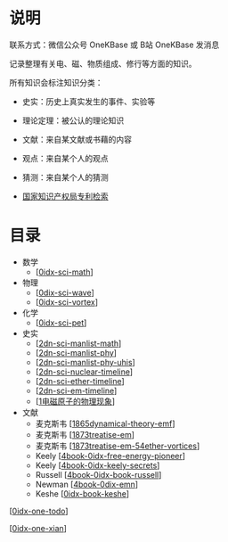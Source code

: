 

# 说明

联系方式：微信公众号 OneKBase 或 B站 OneKBase 发消息

记录整理有关电、磁、物质组成、修行等方面的知识。

所有知识会标注知识分类：
- 史实：历史上真实发生的事件、实验等
- 理论定理：被公认的理论知识
- 文献：来自某文献或书藉的内容
- 观点：来自某个人的观点
- 猜测：来自某个人的猜测

- [国家知识产权局专利检索](https://pss-system.cponline.cnipa.gov.cn/conventionalSearch)


# 目录
- 数学
  - [[0idx-sci-math]]
- 物理
  - [[0dix-sci-wave]]
  - [[0idx-sci-vortex]]
- 化学
  - [[0idx-sci-pet]]
- 史实
  - [[2dn-sci-manlist-math]]
  - [[2dn-sci-manlist-phy]]
  - [[2dn-sci-manlist-phy-uhis]]
  - [[2dn-sci-nuclear-timeline]]
  - [[2dn-sci-ether-timeline]]
  - [[2dn-sci-em-timeline]]
  - [[1电磁原子的物理现象]]
- 文献 
  - 麦克斯韦 [[1865dynamical-theory-emf]]
  - 麦克斯韦 [[1873treatise-em]]
  - 麦克斯韦 [[1873treatise-em-54ether-vortices]]
  - Keely [[4book-0idx-free-energy-pioneer]]
  - Keely [[4book-0idx-keely-secrets]]
  - Russell [[4book-0idx-book-russell]]
  - Newman [[4book-0dix-emn]]
  - Keshe [[0idx-book-keshe]]

[[0idx-one-todo]]

[[0idx-one-xian]]


[//begin]: # "Autogenerated link references for markdown compatibility"
[0idx-sci-math]: kb-sci-math/0idx-sci-math.md "数学"
[0dix-sci-wave]: kb-sci-physics/kb-wave/0dix-sci-wave.md "波物理学"
[0idx-sci-vortex]: kb-vortex/0idx-sci-vortex.md "涡旋物理学"
[0idx-sci-pet]: kb-sci-physics/kb-pet/0idx-sci-pet.md "元素周期律"
[2dn-sci-manlist-math]: kb-sci-5w2h/1who/2dn-sci-manlist-math.md "数学正史人物清单"
[2dn-sci-manlist-phy]: kb-sci-5w2h/1who/2dn-sci-manlist-phy.md "物理正史人物清单"
[2dn-sci-manlist-phy-uhis]: kb-sci-5w2h/1who/2dn-sci-manlist-phy-uhis.md "野史史人物清单"
[2dn-sci-nuclear-timeline]: kb-sci-5w2h/2what/2dn-sci-nuclear-timeline.md "核物理重要发现时间线"
[2dn-sci-ether-timeline]: kb-sci-5w2h/2what/2dn-sci-ether-timeline.md "以太物理重要发现时间线"
[2dn-sci-em-timeline]: kb-sci-5w2h/2what/2dn-sci-em-timeline.md "电磁学重要发现时间线"
[1电磁原子的物理现象]: kb-sci-5w2h/2what/1%E7%94%B5%E7%A3%81%E5%8E%9F%E5%AD%90%E7%9A%84%E7%89%A9%E7%90%86%E7%8E%B0%E8%B1%A1.md "1电磁原子的物理现象"
[1865dynamical-theory-emf]: kb-sci-doc/1831maxwell/1865dynamical-theory-emf.md "1865电磁场的动力学理论"
[1873treatise-em]: kb-sci-doc/1831maxwell/1873treatise-em.md "1873电磁通论摘录"
[1873treatise-em-54ether-vortices]: kb-sci-doc/1831maxwell/1873treatise-em-54ether-vortices.md "电磁通论-第54章对光的磁作用-以太旋涡假说"
[4book-0idx-free-energy-pioneer]: kb-sci-doc/1837keely/free-energy-pioneer/4book-0idx-free-energy-pioneer.md "自由能先驱-Keely"
[4book-0idx-keely-secrets]: kb-sci-doc/1837keely/keely-secrets/4book-0idx-keely-secrets.md "从未揭示的宇宙法则：基利的秘密"
[4book-0idx-book-russell]: kb-sci-doc/1871russell/4book-0idx-book-russell.md "Russell文献"
[4book-0dix-emn]: kb-sci-doc/1936newman/1968energy-machine-newman/4book-0dix-emn.md "纽曼的能源机"
[0idx-book-keshe]: kb-sci-doc/1958keshe/0idx-book-keshe.md "keshe科技"
[0idx-one-todo]: todo/0idx-one-todo.md "TODO 待分类资料"
[0idx-one-xian]: kb-meta/xian/0idx-one-xian.md "修行"
[//end]: # "Autogenerated link references"